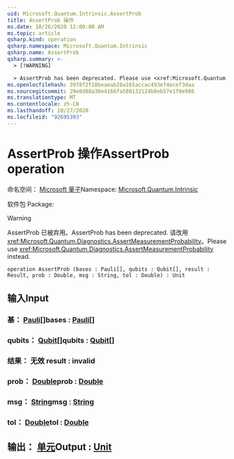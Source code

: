 ```yaml
---
uid: Microsoft.Quantum.Intrinsic.AssertProb
title: AssertProb 操作
ms.date: 10/26/2020 12:00:00 AM
ms.topic: article
qsharp.kind: operation
qsharp.namespace: Microsoft.Quantum.Intrinsic
qsharp.name: AssertProb
qsharp.summary: >-
  > [!WARNING]

  > AssertProb has been deprecated. Please use <xref:Microsoft.Quantum.Diagnostics.AssertMeasurementProbability> instead.
ms.openlocfilehash: 3978f2f18beaeab28a165accac493ef4ecef3daa
ms.sourcegitcommit: 29e0d88a30e4166fa580132124b0eb57e1f0e986
ms.translationtype: MT
ms.contentlocale: zh-CN
ms.lasthandoff: 10/27/2020
ms.locfileid: "92695393"
---
```

# <a name="assertprob-operation"></a><span data-ttu-id="92574-102">AssertProb 操作</span><span class="sxs-lookup"><span data-stu-id="92574-102">AssertProb operation</span></span>

<span data-ttu-id="92574-103">命名空间： [Microsoft 量子](xref:Microsoft.Quantum.Intrinsic)</span><span class="sxs-lookup"><span data-stu-id="92574-103">Namespace: [Microsoft.Quantum.Intrinsic](xref:Microsoft.Quantum.Intrinsic)</span></span>

<span data-ttu-id="92574-104">软件包 [](https://nuget.org/packages/)</span><span class="sxs-lookup"><span data-stu-id="92574-104">Package: [](https://nuget.org/packages/)</span></span>


> [!WARNING]
> <span data-ttu-id="92574-105">AssertProb 已被弃用。</span><span class="sxs-lookup"><span data-stu-id="92574-105">AssertProb has been deprecated.</span></span> <span data-ttu-id="92574-106">请改用 <xref:Microsoft.Quantum.Diagnostics.AssertMeasurementProbability>。</span><span class="sxs-lookup"><span data-stu-id="92574-106">Please use <xref:Microsoft.Quantum.Diagnostics.AssertMeasurementProbability> instead.</span></span>



```qsharp
operation AssertProb (bases : Pauli[], qubits : Qubit[], result : Result, prob : Double, msg : String, tol : Double) : Unit
```


## <a name="input"></a><span data-ttu-id="92574-107">输入</span><span class="sxs-lookup"><span data-stu-id="92574-107">Input</span></span>

### <a name="bases--pauli"></a><span data-ttu-id="92574-108">基： [Pauli](xref:microsoft.quantum.lang-ref.pauli)[]</span><span class="sxs-lookup"><span data-stu-id="92574-108">bases : [Pauli](xref:microsoft.quantum.lang-ref.pauli)[]</span></span>




### <a name="qubits--qubit"></a><span data-ttu-id="92574-109">qubits： [Qubit](xref:microsoft.quantum.lang-ref.qubit)[]</span><span class="sxs-lookup"><span data-stu-id="92574-109">qubits : [Qubit](xref:microsoft.quantum.lang-ref.qubit)[]</span></span>




### <a name="result--__invalidresult__"></a><span data-ttu-id="92574-110">结果： __无效 <Result>__</span><span class="sxs-lookup"><span data-stu-id="92574-110">result : __invalid<Result>__</span></span>




### <a name="prob--double"></a><span data-ttu-id="92574-111">prob： [Double](xref:microsoft.quantum.lang-ref.double)</span><span class="sxs-lookup"><span data-stu-id="92574-111">prob : [Double](xref:microsoft.quantum.lang-ref.double)</span></span>




### <a name="msg--string"></a><span data-ttu-id="92574-112">msg： [String](xref:microsoft.quantum.lang-ref.string)</span><span class="sxs-lookup"><span data-stu-id="92574-112">msg : [String](xref:microsoft.quantum.lang-ref.string)</span></span>




### <a name="tol--double"></a><span data-ttu-id="92574-113">tol： [Double](xref:microsoft.quantum.lang-ref.double)</span><span class="sxs-lookup"><span data-stu-id="92574-113">tol : [Double](xref:microsoft.quantum.lang-ref.double)</span></span>





## <a name="output--unit"></a><span data-ttu-id="92574-114">输出： [单元](xref:microsoft.quantum.lang-ref.unit)</span><span class="sxs-lookup"><span data-stu-id="92574-114">Output : [Unit](xref:microsoft.quantum.lang-ref.unit)</span></span>

